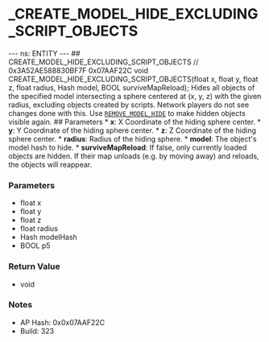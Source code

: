 # _CREATE_MODEL_HIDE_EXCLUDING_SCRIPT_OBJECTS

--- ns: ENTITY --- ## CREATE_MODEL_HIDE_EXCLUDING_SCRIPT_OBJECTS  // 0x3A52AE588830BF7F 0x07AAF22C void CREATE_MODEL_HIDE_EXCLUDING_SCRIPT_OBJECTS(float x, float y, float z, float radius, Hash model, BOOL surviveMapReload);  Hides all objects of the specified model intersecting a sphere centered at (x, y, z) with the given radius, excluding objects created by scripts. Network players do not see changes done with this. Use [`REMOVE_MODEL_HIDE`](#_0xD9E3006FB3CBD765) to make hidden objects visible again.  ## Parameters * **x**: X Coordinate of the hiding sphere center. * **y**: Y Coordinate of the hiding sphere center. * **z**: Z Coordinate of the hiding sphere center. * **radius**: Radius of the hiding sphere. * **model**: The object's model hash to hide. * **surviveMapReload**: If false, only currently loaded objects are hidden. If their map unloads (e.g. by moving away) and reloads, the objects will reappear.

### Parameters
* float x
* float y
* float z
* float radius
* Hash modelHash
* BOOL p5

### Return Value
* void

### Notes
* AP Hash: 0x0x07AAF22C
* Build: 323

